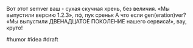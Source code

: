 Вот этот semver ваш - сухая скучная хрень, без величия.
«Мы выпустили версию 1.2.3», пф, пук среньк
А что если gen(eration)ver? 
«Мы выпустили ДВЕНАДЦАТОЕ ПОКОЛЕНИЕ нашего сервиса!», вау, круто!

#humor #idea 
#draft
